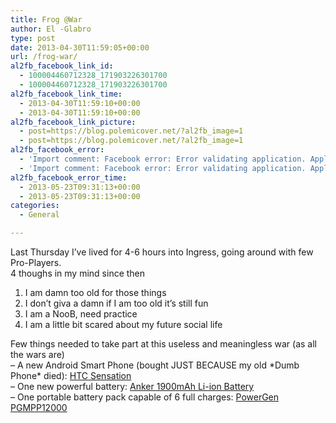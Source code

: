 ```yaml
---
title: Frog @War
author: El -Glabro
type: post
date: 2013-04-30T11:59:05+00:00
url: /frog-war/
al2fb_facebook_link_id:
  - 100004460712328_171903226301700
  - 100004460712328_171903226301700
al2fb_facebook_link_time:
  - 2013-04-30T11:59:10+00:00
  - 2013-04-30T11:59:10+00:00
al2fb_facebook_link_picture:
  - post=https://blog.polemicover.net/?al2fb_image=1
  - post=https://blog.polemicover.net/?al2fb_image=1
al2fb_facebook_error:
  - 'Import comment: Facebook error: Error validating application. Application has been deleted.'
  - 'Import comment: Facebook error: Error validating application. Application has been deleted.'
al2fb_facebook_error_time:
  - 2013-05-23T09:31:13+00:00
  - 2013-05-23T09:31:13+00:00
categories:
  - General

---
```

Last Thursday I&#8217;ve lived for 4-6 hours into Ingress, going around with few Pro-Players.  
4 thoughs in my mind since then

1) I am damn too old for those things  
2) I don&#8217;t giva a damn if I am too old it&#8217;s still fun  
3) I am a NooB, need practice  
4) I am a little bit scared about my future social life

Few things needed to take part at this useless and meaningless war (as all the wars are)  
&#8211; A new Android Smart Phone (bought JUST BECAUSE my old \*Dumb Phone\* died): <a href="http://blog.polemicover.net/?attachment_id=928" target="_blank">HTC Sensation</a>  
&#8211; One new powerful battery: <a href="http://www.amazon.com/Anker-1900mAh-Battery-Sensation-Mytouch/dp/B0053EZJMC/ref=sr_1_1?ie=UTF8&#038;qid=1367322424&#038;sr=8-1&#038;keywords=sensation+battery" target="_blank">Anker 1900mAh Li-ion Battery</a>  
&#8211; One portable battery pack capable of 6 full charges: <a href="http://www.amazon.com/PowerGen-PGMPP12000-12000mAh-sensation-Thunderbolt/dp/B0085OB0IE/ref=sr_1_13?ie=UTF8&#038;qid=1367322518&#038;sr=8-13&#038;keywords=battery+pack" target="_blank">PowerGen PGMPP12000</a>